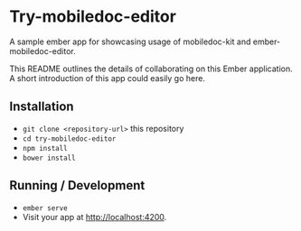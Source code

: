 # Try-mobiledoc-editor

A sample ember app for showcasing usage of mobiledoc-kit and
ember-mobiledoc-editor.

This README outlines the details of collaborating on this Ember application.
A short introduction of this app could easily go here.

## Installation

* `git clone <repository-url>` this repository
* `cd try-mobiledoc-editor`
* `npm install`
* `bower install`

## Running / Development

* `ember serve`
* Visit your app at [http://localhost:4200](http://localhost:4200).
